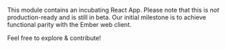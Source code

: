This module contains an incubating React App. Please note that this is *not* production-ready and is still in beta. Our initial milestone is to achieve functional parity with the Ember web client. 

Feel free to explore & contribute! 
